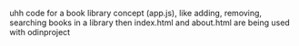 uhh code for a book library concept (app.js), like adding, removing, searching books in a library
then index.html and about.html are being used with odinproject
